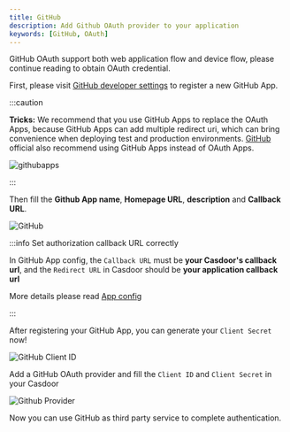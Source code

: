 ```yaml
---
title: GitHub
description: Add Github OAuth provider to your application
keywords: [GitHub, OAuth]
---
```


GitHub OAuth support both web application flow and device flow, please continue reading to obtain OAuth credential.

First, please visit [GitHub developer settings](https://github.com/settings/apps/new) to register a new GitHub App.

:::caution

**Tricks:** We recommend that you use GitHub Apps to replace the OAuth Apps, because GitHub Apps can add multiple redirect uri, which can bring convenience when deploying test and production environments. [GitHub](https://docs.github.com/en/developers/apps/getting-started-with-apps/migrating-oauth-apps-to-github-apps) official also recommend using GitHub Apps instead of OAuth Apps.

![githubapps](/img/providers/OAuth/githubapps.png)

:::

Then fill the **Github App name**, **Homepage URL**, **description** and **Callback URL**.

![GitHub](/img/providers/OAuth/github.png)


:::info Set authorization callback URL correctly

In GitHub App config, the `Callback URL` must be **your Casdoor's callback url**, and the `Redirect URL` in Casdoor should be **your application callback url**

More details please read [App config](/docs/application/config#further-understanding)

:::

After registering your GitHub App, you can generate your `Client Secret` now!

![GitHub Client ID](/img/providers/OAuth/githubclient.png)

Add a GitHub OAuth provider and fill the `Client ID` and `Client Secret` in your Casdoor

![Github Provider](/img/providers/OAuth/githubprovider.png)

Now you can use GitHub as third party service to complete authentication.
